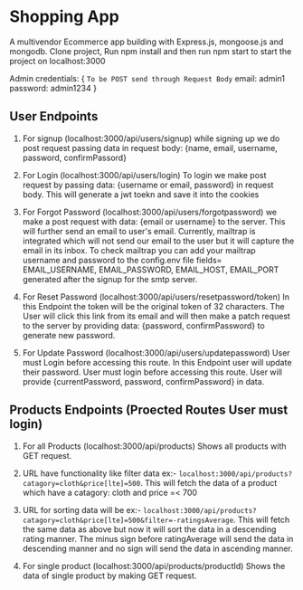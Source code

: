 # Shopping App
A multivendor Ecommerce app building with Express.js, mongoose.js and mongodb.
Clone project, Run npm install and then run npm start to start the project on localhost:3000

Admin credentials: { `To be POST send through Request Body`
  email: admin1
  password: admin1234
}


## User Endpoints
1. For signup (localhost:3000/api/users/signup)
  while signing up we do post request passing data in request body: {name, email, username, password, confirmPassord} 

2. For Login (localhost:3000/api/users/login)
  To login we make post request by passing data: {username or email, password} in request body. This will generate a jwt toekn and save it into the cookies

3. For Forgot Password (localhost:3000/api/users/forgotpassword)
  we make a post request with data: {email or username} to the server. This will further send an email to user's email. Currently, mailtrap is integrated which will not send our email to the user but it will capture the email in its inbox. To check mailtrap you can add your mailtrap username and password to the config.env file fields= EMAIL_USERNAME, EMAIL_PASSWORD, EMAIL_HOST, EMAIL_PORT generated after the signup for the smtp server.

4. For Reset Password (localhost:3000/api/users/resetpassword/token)
  In this Endpoint the token will be the original token of 32 characters. The User will click this link from its email and will then make a patch request to the server by providing data: {password, confirmPassword} to generate new password.

5. For Update Password (localhost:3000/api/users/updatepassword) User must Login before accessing this route.
  In this Endpoint user will update their password. User must login before accessing this route. User will provide {currentPassword, password, confirmPassword} in data.

## Products Endpoints (Proected Routes User must login)

1. For all Products (localhost:3000/api/products)
  Shows all products with GET request.

  1. URL have functionality like filter data ex:- `localhost:3000/api/products?catagory=cloth&price[lte]=500`. This will fetch the data of a product which have a catagory: cloth and price =< 700

  2. URL for sorting data will be ex:- `localhost:3000/api/products?catagory=cloth&price[lte]=500&filter=-ratingsAverage`. This will fetch the same data as above but now it will sort the data in a descending rating manner. The minus sign before ratingAverage will send the data in descending manner and no sign will send the data in ascending manner.


2. For single product (localhost:3000/api/products/productId)
  Shows the data of single product by making GET request.

